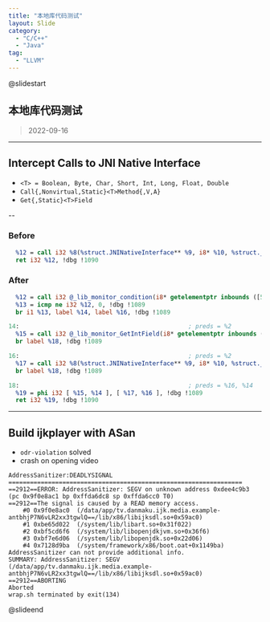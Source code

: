 ```yaml
---
title: "本地库代码测试"
layout: Slide
category:
  - "C/C++"
  - "Java"
tag:
  - "LLVM"
---
```


@slidestart

## 本地库代码测试

> 2022-09-16

---

## Intercept Calls to JNI Native Interface

- `<T> = Boolean, Byte, Char, Short, Int, Long, Float, Double`
- `Call{,Nonvirtual,Static}<T>Method{,V,A}`
- `Get{,Static}<T>Field`

--

### Before

```llvm
  %12 = call i32 %8(%struct.JNINativeInterface** %9, i8* %10, %struct._jfieldID* %11), !dbg !1089
  ret i32 %12, !dbg !1090
```

### After

```llvm
  %12 = call i32 @_lib_monitor_condition(i8* getelementptr inbounds ([54 x i8], [54 x i8]* @0, i32 0, i32 0)), !dbg !1089
  %13 = icmp ne i32 %12, 0, !dbg !1089
  br i1 %13, label %14, label %16, !dbg !1089

14:                                               ; preds = %2
  %15 = call i32 @_lib_monitor_GetIntField(i8* getelementptr inbounds ([54 x i8], [54 x i8]* @0, i32 0, i32 0)), !dbg !1089
  br label %18, !dbg !1089

16:                                               ; preds = %2
  %17 = call i32 %8(%struct.JNINativeInterface** %9, i8* %10, %struct._jfieldID* %11), !dbg !1089
  br label %18, !dbg !1089

18:                                               ; preds = %16, %14
  %19 = phi i32 [ %15, %14 ], [ %17, %16 ], !dbg !1089
  ret i32 %19, !dbg !1090
```

---

## Build ijkplayer with ASan

- `odr-violation` solved
- crash on opening video

```log
AddressSanitizer:DEADLYSIGNAL
=================================================================
==2912==ERROR: AddressSanitizer: SEGV on unknown address 0xdee4c9b3 (pc 0x9f0e8ac1 bp 0xffda6dc8 sp 0xffda6cc0 T0)
==2912==The signal is caused by a READ memory access.
    #0 0x9f0e8ac0  (/data/app/tv.danmaku.ijk.media.example-antbhjP7N6vLR2xx3tgwlQ==/lib/x86/libijksdl.so+0x59ac0)
    #1 0xbe65d022  (/system/lib/libart.so+0x31f022)
    #2 0xbf5cd6f6  (/system/lib/libopenjdkjvm.so+0x36f6)
    #3 0xbf7e6d06  (/system/lib/libopenjdk.so+0x22d06)
    #4 0x7128d9ba  (/system/framework/x86/boot.oat+0x1149ba)
AddressSanitizer can not provide additional info.
SUMMARY: AddressSanitizer: SEGV (/data/app/tv.danmaku.ijk.media.example-antbhjP7N6vLR2xx3tgwlQ==/lib/x86/libijksdl.so+0x59ac0)
==2912==ABORTING
Aborted
wrap.sh terminated by exit(134)
```

@slideend
